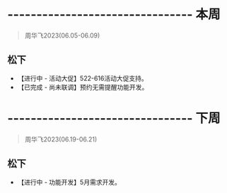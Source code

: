 # -------------------------------- 本周
> 周华飞2023(06.05-06.09)
## 松下
* 【进行中 - 活动大促】522-616活动大促支持。
* 【已完成 - 尚未联调】预约无需提醒功能开发。

# -------------------------------- 下周
> 周华飞2023(06.19-06.21)
## 松下
* 【进行中 - 功能开发】5月需求开发。
